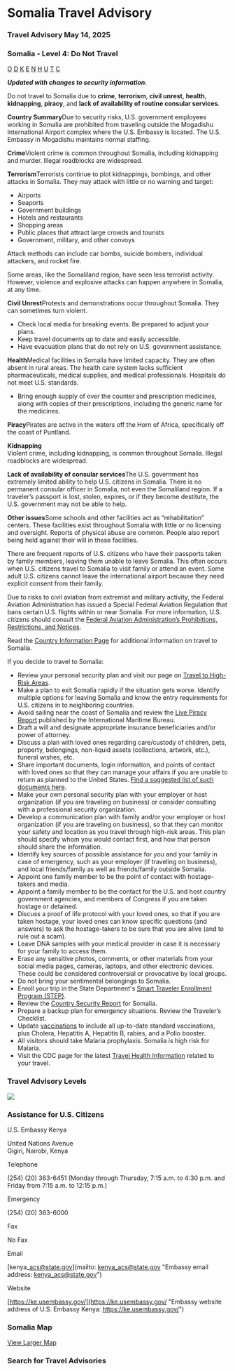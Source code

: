 # Somalia Travel Advisory

### Travel Advisory May 14, 2025

### Somalia - Level 4: Do Not Travel

[O](javascript:void(0); "Tool Tip: Other")
[D](javascript:void(0); "Tool Tip: Wrongful Detention")
[K](javascript:void(0); "Tool Tip: Kidnap and Hostage")
[E](javascript:void(0); "Tool Tip: Event")
[N](javascript:void(0); "Tool Tip: Disaster")
[H](javascript:void(0); "Tool Tip: Health")
[U](javascript:void(0); "Tool Tip: Civil Unrest")
[T](javascript:void(0); "Tool Tip: Terrorism")
[C](javascript:void(0); "Tool Tip: Crimes")

***Updated with changes to security information.***

Do not travel to Somalia due to **crime**, **terrorism**, **civil unrest**, **health**, **kidnapping**, **piracy**, and **lack of availability of routine consular services**.

**Country Summary**Due to security risks, U.S. government employees working in Somalia are prohibited from traveling outside the Mogadishu International Airport complex where the U.S. Embassy is located. The U.S. Embassy in Mogadishu maintains normal staffing.

**Crime**Violent crime is common throughout Somalia, including kidnapping and murder. Illegal roadblocks are widespread.

**Terrorism**Terrorists continue to plot kidnappings, bombings, and other attacks in Somalia. They may attack with little or no warning and target:

* Airports
* Seaports
* Government buildings
* Hotels and restaurants
* Shopping areas
* Public places that attract large crowds and tourists
* Government, military, and other convoys

Attack methods can include car bombs, suicide bombers, individual attackers, and rocket fire.

Some areas, like the Somaliland region, have seen less terrorist activity. However, violence and explosive attacks can happen anywhere in Somalia, at any time.

**Civil Unrest**Protests and demonstrations occur throughout Somalia. They can sometimes turn violent.

* Check local media for breaking events. Be prepared to adjust your plans.
* Keep travel documents up to date and easily accessible.
* Have evacuation plans that do not rely on U.S. government assistance.

**Health**Medical facilities in Somalia have limited capacity. They are often absent in rural areas. The health care system lacks sufficient pharmaceuticals, medical supplies, and medical professionals. Hospitals do not meet U.S. standards.

* Bring enough supply of over the counter and prescription medicines, along with copies of their prescriptions, including the generic name for the medicines.

**Piracy**Pirates are active in the waters off the Horn of Africa, specifically off the coast of Puntland.

**Kidnapping**  
Violent crime, including kidnapping, is common throughout Somalia. Illegal roadblocks are widespread.

**Lack of availability of consular services**The U.S. government has extremely limited ability to help U.S. citizens in Somalia. There is no permanent consular officer in Somalia, not even the Somaliland region. If a traveler’s passport is lost, stolen, expires, or if they become destitute, the U.S. government may not be able to help.

**Other issues**Some schools and other facilities act as “rehabilitation” centers. These facilities exist throughout Somalia with little or no licensing and oversight. Reports of physical abuse are common. People also report being held against their will in these facilities.

There are frequent reports of U.S. citizens who have their passports taken by family members, leaving them unable to leave Somalia. This often occurs when U.S. citizens travel to Somalia to visit family or attend an event. Some adult U.S. citizens cannot leave the international airport because they need explicit consent from their family.

Due to risks to civil aviation from extremist and military activity, the Federal Aviation Administration has issued a Special Federal Aviation Regulation that bans certain U.S. flights within or near Somalia. For more information, U.S. citizens should consult the [Federal Aviation Administration’s Prohibitions, Restrictions, and Notices](https://www.faa.gov/air_traffic/publications/us_restrictions).

Read the [Country Information Page](https://travel.state.gov/content/travel/en/international-travel/International-Travel-Country-Information-Pages/Somalia.html) for additional information on travel to Somalia.

If you decide to travel to Somalia:

* Review your personal security plan and visit our page on [Travel to High-Risk Areas](https://travel.state.gov/content/travel/en/international-travel/before-you-go/travelers-with-special-considerations/high-risk-travelers.html).
* Make a plan to exit Somalia rapidly if the situation gets worse. Identify multiple options for leaving Somalia and know the entry requirements for U.S. citizens in to neighboring countries.
* Avoid sailing near the coast of Somalia and review the [Live Piracy Report](https://icc-ccs.org/map/) published by the International Maritime Bureau.
* Draft a will and designate appropriate insurance beneficiaries and/or power of attorney.
* Discuss a plan with loved ones regarding care/custody of children, pets, property, belongings, non-liquid assets (collections, artwork, etc.), funeral wishes, etc.
* Share important documents, login information, and points of contact with loved ones so that they can manage your affairs if you are unable to return as planned to the United States. [Find a suggested list of such documents here](https://travel.state.gov/content/travel/en/international-travel/before-you-go/travelers-checklist.html).
* Make your own personal security plan with your employer or host organization (if you are traveling on business) or consider consulting with a professional security organization.
* Develop a communication plan with family and/or your employer or host organization (if you are traveling on business), so that they can monitor your safety and location as you travel through high-risk areas. This plan should specify whom you would contact first, and how that person should share the information.
* Identify key sources of possible assistance for you and your family in case of emergency, such as your employer (if traveling on business), and local friends/family as well as friends/family outside Somalia.
* Appoint one family member to be the point of contact with hostage-takers and media.
* Appoint a family member to be the contact for the U.S. and host country government agencies, and members of Congress if you are taken hostage or detained.
* Discuss a proof of life protocol with your loved ones, so that if you are taken hostage, your loved ones can know specific questions (and answers) to ask the hostage-takers to be sure that you are alive (and to rule out a scam).
* Leave DNA samples with your medical provider in case it is necessary for your family to access them.
* Erase any sensitive photos, comments, or other materials from your social media pages, cameras, laptops, and other electronic devices. These could be considered controversial or provocative by local groups.
* Do not bring your sentimental belongings to Somalia.
* Enroll your trip in the State Department's [Smart Traveler Enrollment Program (STEP)](https://step.state.gov/step/).
* Review the [Country Security Report](https://www.osac.gov/Content/Report/19e45fcf-3ac5-4059-ad39-269baefc3906) for Somalia.
* Prepare a backup plan for emergency situations. Review the Traveler’s Checklist.
* Update [vaccinations](https://wwwnc.cdc.gov/travel/destinations/traveler/none/somalia) to include all up-to-date standard vaccinations, plus Cholera, Hepatitis A, Hepatitis B, rabies, and a Polio booster.
* All visitors should take Malaria prophylaxis. Somalia is high risk for Malaria.
* Visit the CDC page for the latest [Travel Health Information](https://wwwnc.cdc.gov/travel/destinations/traveler/none/somalia?s_cid=ncezid-dgmq-travel-single-001) related to your travel.

### Travel Advisory Levels

[![](/content/dam/NEWTravelAssets/images/travel-levelv2.svg)](/content/travel/en/international-travel/before-you-go/about-our-new-products.html "Travel Advisory Levels")

### Assistance for U.S. Citizens

U.S. Embassy Kenya

United Nations Avenue  
Gigiri, Nairobi, Kenya

Telephone

(254) (20) 363-6451 (Monday through Thursday, 7:15 a.m. to 4:30 p.m. and Friday from 7:15 a.m. to 12:15 p.m.)

Emergency

(254) (20) 363-6000

Fax

No Fax

Email

[kenya\_acs@state.gov](mailto: kenya_acs@state.gov "Embassy email address: kenya_acs@state.gov")

Website

[https://ke.usembassy.gov/](https://ke.usembassy.gov/ "Embassy website address of U.S. Embassy Kenya: https://ke.usembassy.gov/")

### Somalia Map

[View Larger Map](https://travelmaps.state.gov/TSGMap/?extent=32.829980986,-1.783760626,59.54518237,12.077308381 "Map of Somalia")



### Search for Travel Advisories